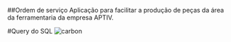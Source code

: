 ##Ordem de serviço
Aplicação para facilitar a produção de peças da área da ferramentaria da empresa APTIV.

#Query do SQL
![carbon](https://github.com/alimkhodr/Ordem-de-Servico/assets/85517447/32ebff7f-6ac4-477a-9345-20aaa959d40d)
